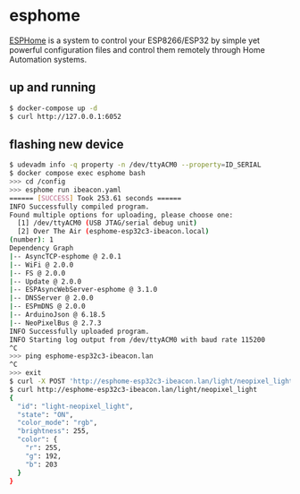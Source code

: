 esphome
=======

[ESPHome][1] is a system to control your ESP8266/ESP32 by simple yet powerful
configuration files and control them remotely through Home Automation systems.

## up and running

```bash
$ docker-compose up -d
$ curl http://127.0.0.1:6052
```

## flashing new device

```bash
$ udevadm info -q property -n /dev/ttyACM0 --property=ID_SERIAL
$ docker compose exec esphome bash
>>> cd /config
>>> esphome run ibeacon.yaml
====== [SUCCESS] Took 253.61 seconds ======
INFO Successfully compiled program.
Found multiple options for uploading, please choose one:
  [1] /dev/ttyACM0 (USB JTAG/serial debug unit)
  [2] Over The Air (esphome-esp32c3-ibeacon.local)
(number): 1
Dependency Graph
|-- AsyncTCP-esphome @ 2.0.1
|-- WiFi @ 2.0.0
|-- FS @ 2.0.0
|-- Update @ 2.0.0
|-- ESPAsyncWebServer-esphome @ 3.1.0
|-- DNSServer @ 2.0.0
|-- ESPmDNS @ 2.0.0
|-- ArduinoJson @ 6.18.5
|-- NeoPixelBus @ 2.7.3
INFO Successfully uploaded program.
INFO Starting log output from /dev/ttyACM0 with baud rate 115200
^C
>>> ping esphome-esp32c3-ibeacon.lan
^C
>>> exit
$ curl -X POST 'http://esphome-esp32c3-ibeacon.lan/light/neopixel_light/turn_on?brightness=255&r=255&g=192&b=203&white_value=0&effect=None'
$ curl http://esphome-esp32c3-ibeacon.lan/light/neopixel_light
{
  "id": "light-neopixel_light",
  "state": "ON",
  "color_mode": "rgb",
  "brightness": 255,
  "color": {
    "r": 255,
    "g": 192,
    "b": 203
  }
}
```

[1]: https://esphome.io/
